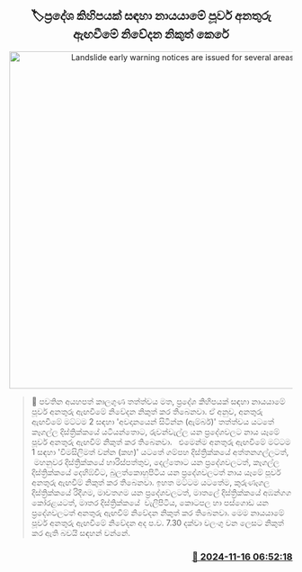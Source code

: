 <p align='center'><b><h2 align='center' title='Landslide early warning notices are issued for several areas'>🏷ප්‍රදේශ කිහිපයක් සඳහා නායයාමේ පූර්ව අනතුරු ඇඟවීමේ නිවේදන නිකුත් කෙරේ</h2></b></p>
<p align='center'><img src='https://helakuru.sgp1.cdn.digitaloceanspaces.com/esana/images/lib/landslides-new[1].jpg' width='600' alt='Landslide early warning notices are issued for several areas'></p>

>📝 පවතින අයහපත් කාලගුණ තත්ත්වය මත, ප්‍රදේශ කිහිපයක් සඳහා නායයාමේ පූර්ව අනතුරු ඇඟවීමේ නිවේදන නිකුත් කර තිබෙනවා.
ඒ අනුව, අනතුරු ඇඟවීමේ මට්ටම 2 සඳහා 'අවදානයෙන් සිටින්න (ඇම්බර්)' තත්ත්වය යටතේ කෑගල්ල දිස්ත්‍රික්කයේ යටියන්තොට, ⁠රුවන්වැල්ල යන ප්‍රදේශවලට නාය යෑමේ පූර්ව අනතුරු ඇඟවීම් නිකුත් කර තිබෙනවා.  
එමෙන්ම අනතුරු ඇඟවීමේ මට්ටම 1 සඳහා 'විමසිලිමත් වන්න (කහ)' යටතේ ගම්පහ දිස්ත්‍රික්කයේ ⁠අත්තනගල්ලටත්,  මහනුවර දිස්ත්‍රික්කයේ හාරිස්පත්තුව, ⁠දෙල්තොට යන ප්‍රදේශවලටත්, කෑගල්ල දිස්ත්‍රික්කයේ දෙහිඹ්විට, ⁠බුලත්කොහුපිටිය යන ප්‍රදේශවලටත් නාය යෑමේ පූර්ව අනතුරු ඇඟවීම් නිකුත් කර තිබෙනවා.
ඉහත මට්ටම යටතේම, කුරුණෑගල දිස්ත්‍රික්කයේ රිදීගම, ⁠මාවතගම යන ප්‍රදේශවලටත්, මාතලේ දිස්ත්‍රික්කයේ ⁠අඹන්ගග කෝරළයටත්, මාතර දිස්ත්‍රික්කයේ  ⁠වැලිපිටිය, ⁠කොටපල හා ⁠පස්ගොඩ යන ප්‍රදේශවලටත් අනතුරු ඇඟවීම් නිවේදන නිකුත් කර තිබෙනවා.
මෙම නායයාමේ පූර්ව අනතුරු ඇඟවීමේ නිවේදන අද ප.ව. 7.30 දක්වා වලංගු වන ලෙසට නිකුත් කර ඇති බවයි සඳහන් වන්නේ.
 


<h3 align='right'><a href='https://www.helakuru.lk/esana/p/105109/'>📅 2024-11-16 06:52:18</a></h3>
